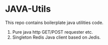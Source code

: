 # JAVA-Utils
This repo contains boilerplate java utilities code. 

1) Pure java http GET/POST requester etc.
2) Singleton Redis Java client based on Jedis.
